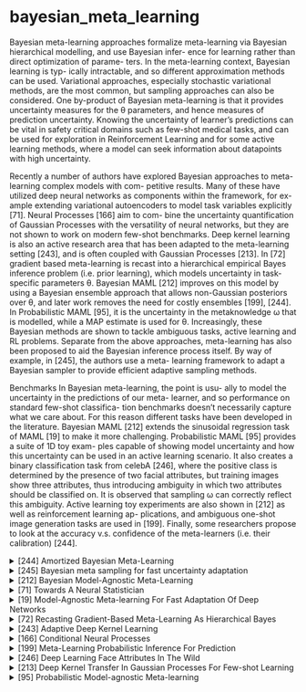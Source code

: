 # bayesian_meta_learning
Bayesian meta-learning approaches formalize meta-learning via Bayesian hierarchical modelling, and use Bayesian infer- ence for learning rather than direct optimization of parame- ters. In the meta-learning context, Bayesian learning is typ- ically intractable, and so different approximation methods can be used. Variational approaches, especially stochastic variational methods, are the most common, but sampling approaches can also be considered. One by-product of Bayesian meta-learning is that it
provides uncertainty measures for the θ parameters, and hence measures of prediction uncertainty. Knowing the uncertainty of learner’s predictions can be vital in safety critical domains such as few-shot medical tasks, and can be used for exploration in Reinforcement Learning and for some active learning methods, where a model can seek information about datapoints with high uncertainty.

Recently a number of authors have explored Bayesian
approaches to meta-learning complex models with com- petitive results. Many of these have utilized deep neural networks as components within the framework, for ex- ample extending variational autoencoders to model task variables explicitly [71]. Neural Processes [166] aim to com- bine the uncertainty quantification of Gaussian Processes with the versatility of neural networks, but they are not shown to work on modern few-shot benchmarks. Deep kernel learning is also an active research area that has been adapted to the meta-learning setting [243], and is often coupled with Gaussian Processes [213]. In [72] gradient based meta-learning is recast into a hierarchical empirical Bayes inference problem (i.e. prior learning), which models uncertainty in task-specific parameters θ. Bayesian MAML [212] improves on this model by using a Bayesian ensemble approach that allows non-Gaussian posteriors over θ, and later work removes the need for costly ensembles [199], [244]. In Probabilistic MAML [95], it is the uncertainty in the metaknowledge ω that is modelled, while a MAP estimate is used for θ. Increasingly, these Bayesian methods are shown to tackle ambiguous tasks, active learning and RL problems. Separate from the above approaches, meta-learning has
also been proposed to aid the Bayesian inference process itself. By way of example, in [245], the authors use a meta- learning framework to adapt a Bayesian sampler to provide efficient adaptive sampling methods.

Benchmarks In Bayesian meta-learning, the point is usu- ally to model the uncertainty in the predictions of our meta- learner, and so performance on standard few-shot classifica- tion benchmarks doesn’t necessarily capture what we care about. For this reason different tasks have been developed in the literature. Bayesian MAML [212] extends the sinusoidal regression task of MAML [19] to make it more challenging. Probabilistic MAML [95] provides a suite of 1D toy exam- ples capable of showing model uncertainty and how this uncertainty can be used in an active learning scenario. It also creates a binary classification task from celebA [246], where the positive class is determined by the presence of two facial attributes, but training images show three attributes, thus introducing ambiguity in which two attributes should be classified on. It is observed that sampling ω can correctly reflect this ambiguity. Active learning toy experiments are also shown in [212] as well as reinforcement learning ap- plications, and ambiguous one-shot image generation tasks are used in [199]. Finally, some researchers propose to look at the accuracy v.s. confidence of the meta-learners (i.e. their calibration) [244].


<!-- REFERENCE -->


<details>
<summary>[244] Amortized Bayesian Meta-Learning</summary>
<br>
<!-- (amortized_bayesian_meta_learning.md) -->

# amortized_bayesian_meta_learning.md

<!-- REFERENCE -->


[Amortized Bayesian Meta-Learning](../papers/amortized_bayesian_meta_learning.md)

</details>



<details>
<summary>[245] Bayesian meta sampling for fast uncertainty adaptation</summary>
<br>
<!-- (bayesian_meta_sampling_for_fast_uncertainty_adaptation.md) -->

# bayesian_meta_sampling_for_fast_uncertainty_adaptation.md

<!-- REFERENCE -->


[Bayesian meta sampling for fast uncertainty adaptation](../papers/bayesian_meta_sampling_for_fast_uncertainty_adaptation.md)

</details>



<details>
<summary>[212] Bayesian Model-Agnostic Meta-Learning</summary>
<br>
<!-- (bayesian_model_agnostic_meta_learning.md) -->

# bayesian_model_agnostic_meta_learning.md

<!-- REFERENCE -->


[Bayesian Model-Agnostic Meta-Learning](../papers/bayesian_model_agnostic_meta_learning.md)

</details>



<details>
<summary>[71] Towards A Neural Statistician</summary>
<br>
<!-- (towards_a_neural_statistician.md) -->

# towards_a_neural_statistician.md

<!-- REFERENCE -->


[Towards A Neural Statistician](../papers/towards_a_neural_statistician.md)

</details>



<details>
<summary>[19] Model-Agnostic Meta-learning For Fast Adaptation Of Deep Networks</summary>
<br>
<!-- (model_agnostic_meta_learning_for_fast_adaptation_of_deep_networks.md) -->

# model_agnostic_meta_learning_for_fast_adaptation_of_deep_networks.md

<!-- REFERENCE -->


[Model-Agnostic Meta-learning For Fast Adaptation Of Deep Networks](../papers/model_agnostic_meta_learning_for_fast_adaptation_of_deep_networks.md)

</details>



<details>
<summary>[72] Recasting Gradient-Based Meta-Learning As Hierarchical Bayes</summary>
<br>
<!-- (recasting_gradient_based_meta_learning_as_hierarchical_bayes.md) -->

# recasting_gradient_based_meta_learning_as_hierarchical_bayes.md

<!-- REFERENCE -->


[Recasting Gradient-Based Meta-Learning As Hierarchical Bayes](../papers/recasting_gradient_based_meta_learning_as_hierarchical_bayes.md)

</details>



<details>
<summary>[243] Adaptive Deep Kernel Learning</summary>
<br>
<!-- (adaptive_deep_kernel_learning.md) -->

# adaptive_deep_kernel_learning.md

<!-- REFERENCE -->


[Adaptive Deep Kernel Learning](../papers/adaptive_deep_kernel_learning.md)

</details>



<details>
<summary>[166] Conditional Neural Processes</summary>
<br>
<!-- (conditional_neural_processes.md) -->

# conditional_neural_processes.md

<!-- REFERENCE -->


[Conditional Neural Processes](../papers/conditional_neural_processes.md)

</details>



<details>
<summary>[199] Meta-Learning Probabilistic Inference For Prediction</summary>
<br>
<!-- (meta_learning_probabilistic_inference_for_prediction.md) -->

# meta_learning_probabilistic_inference_for_prediction.md

<!-- REFERENCE -->


[Meta-Learning Probabilistic Inference For Prediction](../papers/meta_learning_probabilistic_inference_for_prediction.md)

</details>



<details>
<summary>[246] Deep Learning Face Attributes In The Wild</summary>
<br>
<!-- (deep_learning_face_attributes_in_the_wild.md) -->

# deep_learning_face_attributes_in_the_wild.md

<!-- REFERENCE -->


[Deep Learning Face Attributes In The Wild](../papers/deep_learning_face_attributes_in_the_wild.md)

</details>



<details>
<summary>[213] Deep Kernel Transfer In Gaussian Processes For Few-shot Learning</summary>
<br>
<!-- (deep_kernel_transfer_in_gaussian_processes_for_few_shot_learning.md) -->

# deep_kernel_transfer_in_gaussian_processes_for_few_shot_learning.md

<!-- REFERENCE -->


[Deep Kernel Transfer In Gaussian Processes For Few-shot Learning](../papers/deep_kernel_transfer_in_gaussian_processes_for_few_shot_learning.md)

</details>



<details>
<summary>[95] Probabilistic Model-agnostic Meta-learning</summary>
<br>
<!-- (probabilistic_model_agnostic_meta_learning.md) -->

# probabilistic_model_agnostic_meta_learning.md

<!-- REFERENCE -->


[Probabilistic Model-agnostic Meta-learning](../papers/probabilistic_model_agnostic_meta_learning.md)

</details>

